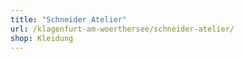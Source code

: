 ```yaml
---
title: "Schneider Atelier"
url: /klagenfurt-am-woerthersee/schneider-atelier/
shop: Kleidung
---
```

